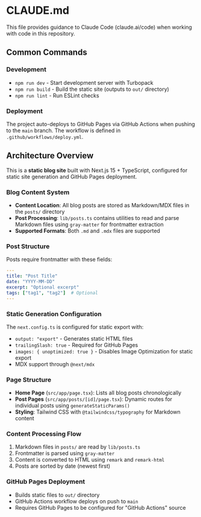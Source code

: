 # CLAUDE.md

This file provides guidance to Claude Code (claude.ai/code) when working with code in this repository.

## Common Commands

### Development
- `npm run dev` - Start development server with Turbopack
- `npm run build` - Build the static site (outputs to `out/` directory)
- `npm run lint` - Run ESLint checks

### Deployment
The project auto-deploys to GitHub Pages via GitHub Actions when pushing to the `main` branch. The workflow is defined in `.github/workflows/deploy.yml`.

## Architecture Overview

This is a **static blog site** built with Next.js 15 + TypeScript, configured for static site generation and GitHub Pages deployment.

### Blog Content System
- **Content Location**: All blog posts are stored as Markdown/MDX files in the `posts/` directory
- **Post Processing**: `lib/posts.ts` contains utilities to read and parse Markdown files using `gray-matter` for frontmatter extraction
- **Supported Formats**: Both `.md` and `.mdx` files are supported

### Post Structure
Posts require frontmatter with these fields:
```yaml
---
title: "Post Title"
date: "YYYY-MM-DD"
excerpt: "Optional excerpt"
tags: ["tag1", "tag2"]  # Optional
---
```

### Static Generation Configuration
The `next.config.ts` is configured for static export with:
- `output: "export"` - Generates static HTML files
- `trailingSlash: true` - Required for GitHub Pages
- `images: { unoptimized: true }` - Disables Image Optimization for static export
- MDX support through `@next/mdx`

### Page Structure
- **Home Page** (`src/app/page.tsx`): Lists all blog posts chronologically
- **Post Pages** (`src/app/posts/[id]/page.tsx`): Dynamic routes for individual posts using `generateStaticParams()`
- **Styling**: Tailwind CSS with `@tailwindcss/typography` for Markdown content

### Content Processing Flow
1. Markdown files in `posts/` are read by `lib/posts.ts`
2. Frontmatter is parsed using `gray-matter`
3. Content is converted to HTML using `remark` and `remark-html`
4. Posts are sorted by date (newest first)

### GitHub Pages Deployment
- Builds static files to `out/` directory
- GitHub Actions workflow deploys on push to `main`
- Requires GitHub Pages to be configured for "GitHub Actions" source